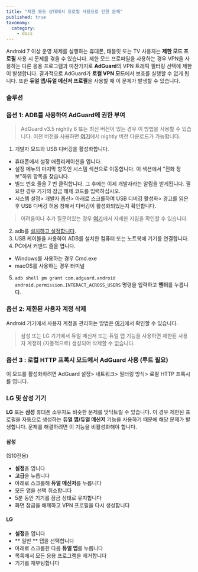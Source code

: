 ```yaml
---
title: "제한 모드 상태에서 프로필 사용으로 인한 문제"
published: true
taxonomy:
  category:
    - docs
---
```


Android 7 이상 운영 체제를 실행하는 휴대폰, 태블릿 또는 TV 사용자는 **제한 모드 프로필** 사용 시 문제를 겪을 수 있습니다. 제한 모드 프로파일을 사용하는 경우 VPN을 사용하는 다른 응용 프로그램과 마찬가지로 **AdGuard**의 VPN 트래픽 필터링 선택에 제한이 발생합니다. 결과적으로 AdGuard가 **로컬 VPN 모드**에서 보호를 실행할 수 없게 됩니다. 또한 **듀얼 앱/듀얼 메신저 프로필**을 사용할 때 이 문제가 발생할 수 있습니다.

### 솔루션

### 옵션 1: ADB를 사용하여 AdGuard에 권한 부여

> AdGuard v3.5 nightly 6 또는 최신 버전이 있는 경우 이 방법을 사용할 수 있습니다. 이전 버전을 사용하면 [여기](adguard.com/beta.html)에서 nightly 버전 다운로드가 가능합니다.

1. 개발자 모드와 USB 디버깅을 활성화합니다.

- 휴대폰에서 설정 애플리케이션을 엽니다.
- 설정 메뉴의 마지막 항목인 시스템 섹션으로 이동합니다. 이 섹션에서 "전화 정보"하위 항목을 찾습니다.
- 빌드 번호 줄을 7 번 클릭합니다. 그 후에는 이제 개발자라는 알림을 받게됩니다. 필요한 경우 기기의 잠금 해제 코드를 입력하십시오.
- 시스템 설정> 개발자 옵션> 아래로 스크롤하여 USB 디버깅 활성화> 경고를 읽은 후 USB 디버깅 허용 창에서 디버깅이 활성화되었는지 확인합니다.

> 어려움이나 추가 질문이있는 경우 [여기](https://developer.android.com/studio/debug/dev-options)에서 자세한 지침을 확인할 수 있습니다.

2. adb를 [설치하고 설정합니다](https://www.xda-developers.com/install-adb-windows-macos-linux/).
3. USB 케이블을 사용하여 ADB를 설치한 컴퓨터 또는 노트북에 기기를 연결합니다.
4. PC에서 커맨드 줄을 엽니다.

- Windows를 사용하는 경우 Cmd.exe
- macOS를 사용하는 경우 터미널

5. `adb shell pm grant com.adguard.android android.permission.INTERACT_ACROSS_USERS` 명령을 입력하고 **엔터**를 누릅니다.

### 옵션 2: 제한된 사용자 계정 삭제

Android 기기에서 사용자 계정을 관리하는 방법은 [여기](https://support.google.com/a/answer/6223444?hl=ko)에서 확인할 수 있습니다.

> 삼성 또는 LG 기기에서 듀얼 메신저 또는 듀얼 앱 기능을 사용하면 제한된 사용자 계정이 (자동적으로) 생성되어 삭제할 수 없습니다.

### 옵션 3 : 로컬 HTTP 프록시 모드에서 AdGuard 사용 (루트 필요)

이 모드를 활성화하려면 AdGuard 설정> 네트워크> 필터링 방식> 로컬 HTTP 프록시를 엽니다.

### LG 및 삼성 기기

**LG** 또는 **삼성** 휴대폰 소유자도 비슷한 문제를 맞닥트릴 수 있습니다. 이 경우 제한된 프로필을 자동으로 생성하는 **듀얼 앱/듀얼 메신저** 기능을 사용하기 때문에 해당 문제가 발생합니다. 문제를 해결하려면 이 기능을 비활성화해야 합니다.

#### 삼성

(S10전용)

- **설정**을 엽니다
- **고급**을 누릅니다
- 아래로 스크롤해 **듀얼 메신저**를 누릅니다
- 모든 앱을 선택 취소합니다
- 5분 동안 기기를 잠금 상태로 유지합니다
- 화면 잠금을 해제하고 VPN 프로필을 다시 생성합니다

#### LG

- **설정**을 엽니다
- ** 일반 ** 탭을 선택합니다
- 아래로 스크롤한 다음 **듀얼 앱**를 누릅니다
- 목록에서 모든 응용 프로그램을 제거합니다
- 기기를 재부팅합니다
